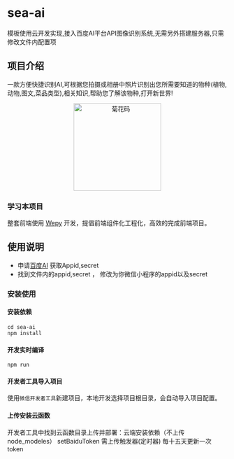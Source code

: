 # sea-ai

模板使用云开发实现,接入百度AI平台API图像识别系统,无需另外搭建服务器,只需修改文件内配置项

## 项目介绍
一款方便快捷识别AI,可根据您拍摄或相册中照片识别出您所需要知道的物种(植物,动物,图文,菜品类型),相关知识,帮助您了解该物种,打开新世界!
<p align="center">
    <img src="https://github.com/lxljl/sea-ai/blob/master/src/images/home.jpg" alt="菊花码" width="200" height="200">
</p>

### 学习本项目

整套前端使用 [Wepy](https://github.com/tencent/wepy) 开发，提倡前端组件化工程化，高效的完成前端项目。

## 使用说明
* 申请[百度AI](http://ai.baidu.com/docs#/ImageClassify-API/top) 获取Appid,secret
* 找到文件内的appid,secret ， 修改为你微信小程序的appid以及secret

### 安装使用

#### 安装依赖

```console
cd sea-ai
npm install
```
#### 开发实时编译

```console
npm run
```

#### 开发者工具导入项目

使用`微信开发者工具`新建项目，本地开发选择项目根目录，会自动导入项目配置。


#### 上传安装云函数

开发者工具中找到云函数目录上传并部署：云端安装依赖（不上传node_modeles）
setBaiduToken 需上传触发器(定时器) 每十五天更新一次token
